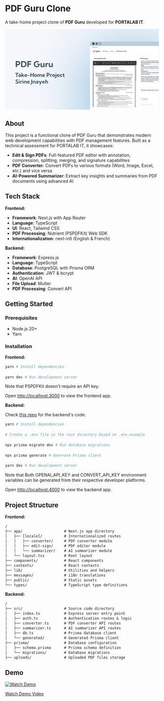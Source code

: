 # PDF Guru Clone

A take-home project clone of **PDF Guru** developed for **PORTALAB IT**.

![PDF Guru Clone](public/og-image.png)

## About

This project is a functional clone of PDF Guru that demonstrates modern web development capabilities with PDF management features. Built as a technical assessment for PORTALAB IT, it showcases:

- **Edit & Sign PDFs**: Full-featured PDF editor with annotation, compression, splitting, merging, and signature capabilities
- **PDF Converter**: Convert PDFs to various formats (Word, Image, Excel, etc.) and vice versa
- **AI-Powered Summarizer**: Extract key insights and summaries from PDF documents using advanced AI

## Tech Stack

**Frontend:**

- **Framework**: Next.js with App Router
- **Language**: TypeScript
- **UI**: React, Tailwind CSS
- **PDF Processing**: Nutrient (PSPDFKit) Web SDK
- **Internationalization**: next-intl (English & French)

**Backend:**

- **Framework**: Express.js
- **Language**: TypeScript
- **Database**: PostgreSQL with Prisma ORM
- **Authentication**: JWT & bcrypt
- **AI**: OpenAI API
- **File Upload**: Multer
- **PDF Processing**: Convert API

## Getting Started

### Prerequisites

- Node.js 20+
- Yarn

### Installation

**Frontend:**

```bash
yarn # Install dependencies

yarn dev # Run development server
```

Note that PSPDFKit doesn't require an API key.

Open [http://localhost:3000](http://localhost:3000) to view the frontend app.

**Backend:**

Check [this repo](https://github.com/sirine-jnayeh/pdfguru-clone-take-home-project-express) for the backend's code.

```bash
yarn # Install dependencies

# Create a .env file in the root directory based on .env.example

npx prisma migrate dev # Run database migrations

npx prisma generate # Generate Prisma client

yarn dev # Run development server
```

Note that Both OPENAI_API_KEY and CONVERT_API_KEY environment variables can be generated from their respective developer platforms.

Open [http://localhost:4000](http://localhost:4000) to view the backend app.

## Project Structure

**Frontend:**

```
/
├── app/                   # Next.js app directory
│   ├── [locale]/          # Internationalized routes
│   │   ├── converter/     # PDF converter module
│   │   ├── edit-sign/     # PDF editor module
│   │   └── summarizer/    # AI summarizer module
│   └── layout.tsx         # Root layout
├── components/            # React components
├── contexts/              # React contexts
├── lib/                   # Utilities and helpers
├── messages/              # i18n translations
├── public/                # Static assets
└── types/                 # TypeScript type definitions
```

**Backend:**

```
/
├── src/                   # Source code directory
│   ├── index.ts           # Express server entry point
│   ├── auth.ts            # Authentication routes & logic
│   ├── converter.ts       # PDF converter API routes
│   ├── summarizer.ts      # AI summarizer API routes
│   ├── db.ts              # Prisma database client
│   └── generated/         # Generated Prisma client
├── prisma/                # Database configuration
│   ├── schema.prisma      # Prisma schema definition
│   └── migrations/        # Database migrations
├── uploads/               # Uploaded PDF files storage
```

## Demo

[![Watch Demo](https://img.youtube.com/vi/E8hh81jDVac/0.jpg)](https://youtu.be/E8hh81jDVac)

[Watch Demo Video](https://youtu.be/E8hh81jDVac)

